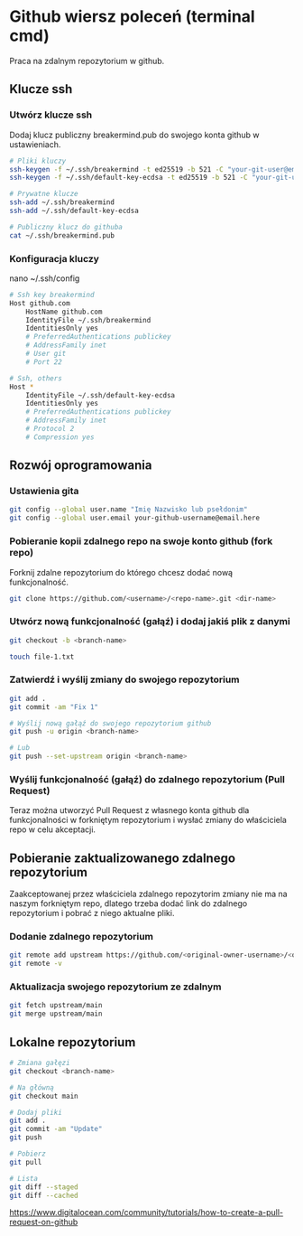 # Github wiersz poleceń (terminal cmd)
Praca na zdalnym repozytorium w github.

## Klucze ssh

### Utwórz klucze ssh
Dodaj klucz publiczny breakermind.pub do swojego konta github w ustawieniach.
```sh
# Pliki kluczy
ssh-keygen -f ~/.ssh/breakermind -t ed25519 -b 521 -C "your-git-user@email.here"
ssh-keygen -f ~/.ssh/default-key-ecdsa -t ed25519 -b 521 -C "your-git-user@email.here"

# Prywatne klucze
ssh-add ~/.ssh/breakermind
ssh-add ~/.ssh/default-key-ecdsa

# Publiczny klucz do githuba
cat ~/.ssh/breakermind.pub
```

### Konfiguracja kluczy
nano ~/.ssh/config
```sh
# Ssh key breakermind
Host github.com
	HostName github.com    
	IdentityFile ~/.ssh/breakermind
	IdentitiesOnly yes
	# PreferredAuthentications publickey    
	# AddressFamily inet
	# User git  
	# Port 22

# Ssh, others
Host *
	IdentityFile ~/.ssh/default-key-ecdsa
	IdentitiesOnly yes
	# PreferredAuthentications publickey
	# AddressFamily inet
	# Protocol 2
	# Compression yes 
```

## Rozwój oprogramowania

### Ustawienia gita
```sh
git config --global user.name "Imię Nazwisko lub psełdonim"
git config --global user.email your-github-username@email.here
```

### Pobieranie kopii zdalnego repo na swoje konto github (fork repo)
Forknij zdalne repozytorium do którego chcesz dodać nową funkcjonalność.
```sh
git clone https://github.com/<username>/<repo-name>.git <dir-name>
```

### Utwórz nową funkcjonalność (gałąź) i dodaj jakiś plik z danymi
```sh
git checkout -b <branch-name>

touch file-1.txt
```

### Zatwierdź i wyślij zmiany do swojego repozytorium
```sh
git add .
git commit -am "Fix 1"

# Wyślij nową gałąź do swojego repozytorium github
git push -u origin <branch-name>

# Lub
git push --set-upstream origin <branch-name>
```

### Wyślij funkcjonalność (gałąź) do  zdalnego repozytorium (Pull Request)
Teraz można utworzyć Pull Request z własnego konta github dla funkcjonalności w forkniętym repozytorium i wysłać zmiany do właściciela repo w celu akceptacji.

## Pobieranie zaktualizowanego zdalnego repozytorium
Zaakceptowanej przez właściciela zdalnego repozytorim zmiany nie ma na naszym forkniętym repo, dlatego trzeba dodać link do zdalnego repozytorium i pobrać z niego aktualne pliki.

### Dodanie zdalnego repozytorium
```sh
git remote add upstream https://github.com/<original-owner-username>/<original-repo>.git
git remote -v
```

### Aktualizacja swojego repozytorium ze zdalnym
```sh
git fetch upstream/main
git merge upstream/main
```

## Lokalne repozytorium
```sh
# Zmiana gałęzi
git checkout <branch-name>

# Na główną
git checkout main

# Dodaj pliki
git add .
git commit -am "Update"
git push

# Pobierz
git pull

# Lista
git diff --staged
git diff --cached
```

https://www.digitalocean.com/community/tutorials/how-to-create-a-pull-request-on-github
